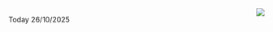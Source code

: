 <img align="right" src="https://media.giphy.com/media/M9gbBd9nbDrOTu1Mqx/giphy.gif">


Today 26/10/2025
